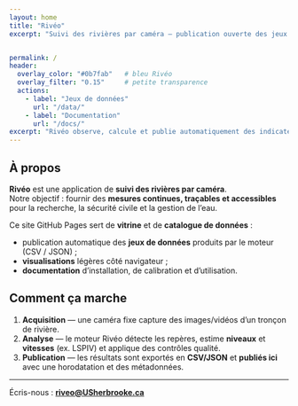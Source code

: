 ```yaml
---
layout: home
title: "Rivéo"
excerpt: "Suivi des rivières par caméra — publication ouverte des jeux de données"


permalink: /
header:
  overlay_color: "#0b7fab"   # bleu Rivéo
  overlay_filter: "0.15"     # petite transparence
  actions:
    - label: "Jeux de données"
      url: "/data/"
    - label: "Documentation"
      url: "/docs/"
excerpt: "Rivéo observe, calcule et publie automatiquement des indicateurs hydrologiques à partir de caméras fixes — les résultats sont disponibles en CSV/JSON et visualisables en ligne."
---
```

## À propos

**Rivéo** est une application de **suivi des rivières par caméra**.  
Notre objectif : fournir des **mesures continues, traçables et accessibles** pour la recherche, la sécurité civile et la gestion de l’eau.

Ce site GitHub Pages sert de **vitrine** et de **catalogue de données** :  
- publication automatique des **jeux de données** produits par le moteur (CSV / JSON) ;
- **visualisations** légères côté navigateur ;
- **documentation** d’installation, de calibration et d’utilisation.

## Comment ça marche

1. **Acquisition** — une caméra fixe capture des images/vidéos d’un tronçon de rivière.  
2. **Analyse** — le moteur Rivéo détecte les repères, estime **niveaux** et **vitesses** (ex. LSPIV) et applique des contrôles qualité.  
3. **Publication** — les résultats sont exportés en **CSV/JSON** et **publiés ici** avec une horodatation et des métadonnées.

---

Écris-nous : **riveo@USherbrooke.ca** 